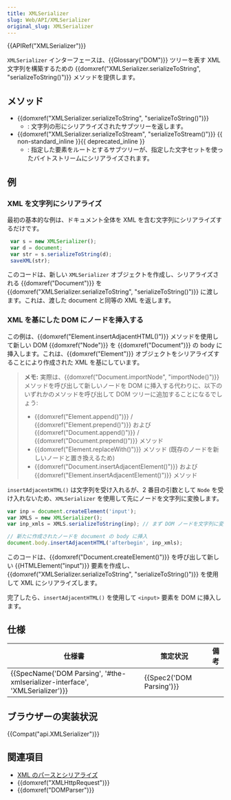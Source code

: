 ```yaml
---
title: XMLSerializer
slug: Web/API/XMLSerializer
original_slug: XMLSerializer
---
```


{{APIRef("XMLSerializer")}}

`XMLSerializer` インターフェースは、{{Glossary("DOM")}} ツリーを表す XML 文字列を構築するための {{domxref("XMLSerializer.serializeToString", "serializeToString()")}} メソッドを提供します。

## メソッド

- {{domxref("XMLSerializer.serializeToString", "serializeToString()")}}
  - : 文字列の形にシリアライズされたサブツリーを返します。
- {{domxref("XMLSerializer.serializeToStream", "serializeToStream()")}} {{ non-standard_inline }}{{ deprecated_inline }}
  - : 指定した要素をルートとするサブツリーが、指定した文字セットを使ったバイトストリームにシリアライズされます。

## 例

### XML を文字列にシリアライズ

最初の基本的な例は、ドキュメント全体を XML を含む文字列にシリアライズするだけです。

```js
 var s = new XMLSerializer();
 var d = document;
 var str = s.serializeToString(d);
 saveXML(str);
```

このコードは、新しい `XMLSerializer` オブジェクトを作成し、シリアライズされる {{domxref("Document")}} を {{domxref("XMLSerializer.serializeToString", "serializeToString()")}} に渡します。これは、渡した document と同等の XML を返します。

### XML を基にした DOM にノードを挿入する

この例は、{{domxref("Element.insertAdjacentHTML()")}} メソッドを使用して新しい DOM {{domxref("Node")}} を {{domxref("Document")}} の body に挿入します。これは、{{domxref("Element")}} オブジェクトをシリアライズすることにより作成された XML を基にしています。

> **メモ:** 実際は、{{domxref("Document.importNode", "importNode()")}} メソッドを呼び出して新しいノードを DOM に挿入する代わりに、以下のいずれかのメソッドを呼び出して DOM ツリーに追加することになるでしょう:
>
> - {{domxref("Element.append()")}} / {{domxref("Element.prepend()")}} および {{domxref("Document.append()")}} / {{domxref("Document.prepend()")}} メソッド
> - {{domxref("Element.replaceWith()")}} メソッド (既存のノードを新しいノードと置き換えるため)
> - {{domxref("Document.insertAdjacentElement()")}} および {{domxref("Element.insertAdjacentElement()")}} メソッド

`insertAdjacentHTML()` は文字列を受け入れるが、2 番目の引数として `Node` を受け入れないため、`XMLSerializer` を使用して先にノードを文字列に変換します。

```js
var inp = document.createElement('input');
var XMLS = new XMLSerializer();
var inp_xmls = XMLS.serializeToString(inp); // まず DOM ノードを文字列に変換

// 新たに作成されたノードを document の body に挿入
document.body.insertAdjacentHTML('afterbegin', inp_xmls);
```

このコードは、{{domxref("Document.createElement()")}} を呼び出して新しい {{HTMLElement("input")}} 要素を作成し、{{domxref("XMLSerializer.serializeToString", "serializeToString()")}} を使用して XML にシリアライズします。

完了したら、`insertAdjacentHTML()` を使用して `<input>` 要素を DOM に挿入します。

## 仕様

| 仕様書                                                                                               | 策定状況                         | 備考 |
| ---------------------------------------------------------------------------------------------------- | -------------------------------- | ---- |
| {{SpecName('DOM Parsing', '#the-xmlserializer-interface', 'XMLSerializer')}} | {{Spec2('DOM Parsing')}} |      |

## ブラウザーの実装状況

{{Compat("api.XMLSerializer")}}

## 関連項目

- [XML のパースとシリアライズ](/ja/docs/Web/Guide/Parsing_and_serializing_XML)
- {{domxref("XMLHttpRequest")}}
- {{domxref("DOMParser")}}
